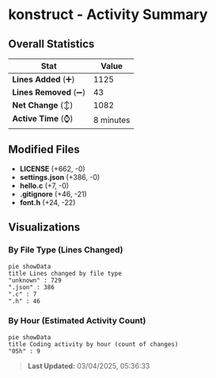 # konstruct - Activity Summary 

## Overall Statistics

| Stat                   | Value                                                             |
| ---------------------- | ----------------------------------------------------------------- |
| **Lines Added** (➕)   | 1125                                          |
| **Lines Removed** (➖) | 43                                        |
| **Net Change** (↕)    | 1082                |
| **Active Time** (⌚)   | 8 minutes |


## Modified Files
- **LICENSE** (+662, -0)
- **settings.json** (+386, -0)
- **hello.c** (+7, -0)
- **.gitignore** (+46, -21)
- **font.h** (+24, -22)

## Visualizations

### By File Type (Lines Changed)

```mermaid
pie showData
title Lines changed by file type
"unknown" : 729
".json" : 386
".c" : 7
".h" : 46
```

### By Hour (Estimated Activity Count)

```mermaid
pie showData
title Coding activity by hour (count of changes)
"05h" : 9
```


> **Last Updated:** 03/04/2025, 05:36:33